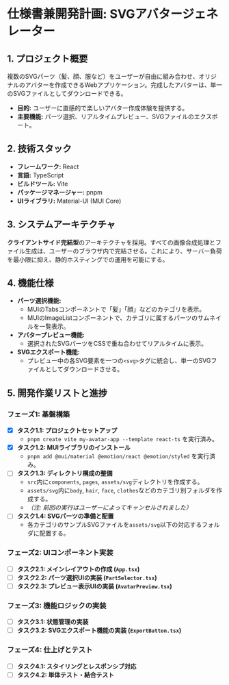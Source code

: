 # 仕様書兼開発計画: SVGアバタージェネレーター

## 1. プロジェクト概要

複数のSVGパーツ（髪、顔、服など）をユーザーが自由に組み合わせ、オリジナルのアバターを作成できるWebアプリケーション。完成したアバターは、単一のSVGファイルとしてダウンロードできる。

- **目的:** ユーザーに直感的で楽しいアバター作成体験を提供する。
- **主要機能:** パーツ選択、リアルタイムプレビュー、SVGファイルのエクスポート。

## 2. 技術スタック

- **フレームワーク:** React
- **言語:** TypeScript
- **ビルドツール:** Vite
- **パッケージマネージャー:** pnpm
- **UIライブラリ:** Material-UI (MUI Core)

## 3. システムアーキテクチャ

**クライアントサイド完結型**のアーキテクチャを採用。すべての画像合成処理とファイル生成は、ユーザーのブラウザ内で完結させる。これにより、サーバー負荷を最小限に抑え、静的ホスティングでの運用を可能にする。

## 4. 機能仕様

- **パーツ選択機能:**
    - MUIのTabsコンポーネントで「髪」「顔」などのカテゴリを表示。
    - MUIのImageListコンポーネントで、カテゴリに属するパーツのサムネイルを一覧表示。
- **アバタープレビュー機能:**
    - 選択されたSVGパーツをCSSで重ね合わせてリアルタイムに表示。
- **SVGエクスポート機能:**
    - プレビュー中の各SVG要素を一つの`<svg>`タグに統合し、単一のSVGファイルとしてダウンロードさせる。

## 5. 開発作業リストと進捗

### フェーズ1: 基盤構築

- [x] **タスク1.1: プロジェクトセットアップ**
    - `pnpm create vite my-avatar-app --template react-ts` を実行済み。
- [x] **タスク1.2: MUIライブラリのインストール**
    - `pnpm add @mui/material @emotion/react @emotion/styled` を実行済み。
- [ ] **タスク1.3: ディレクトリ構成の整備**
    - `src`内に`components`, `pages`, `assets/svg`ディレクトリを作成する。
    - `assets/svg`内に`body`, `hair`, `face`, `clothes`などのカテゴリ別フォルダを作成する。
    - *（注: 前回の実行はユーザーによってキャンセルされました）*
- [ ] **タスク1.4: SVGパーツの準備と配置**
    - 各カテゴリのサンプルSVGファイルを`assets/svg`以下の対応するフォルダに配置する。

### フェーズ2: UIコンポーネント実装

- [ ] **タスク2.1: メインレイアウトの作成 (`App.tsx`)**
- [ ] **タスク2.2: パーツ選択UIの実装 (`PartSelector.tsx`)**
- [ ] **タスク2.3: プレビュー表示UIの実装 (`AvatarPreview.tsx`)**

### フェーズ3: 機能ロジックの実装

- [ ] **タスク3.1: 状態管理の実装**
- [ ] **タスク3.2: SVGエクスポート機能の実装 (`ExportButton.tsx`)**

### フェーズ4: 仕上げとテスト

- [ ] **タスク4.1: スタイリングとレスポンシブ対応**
- [ ] **タスク4.2: 単体テスト・結合テスト**

